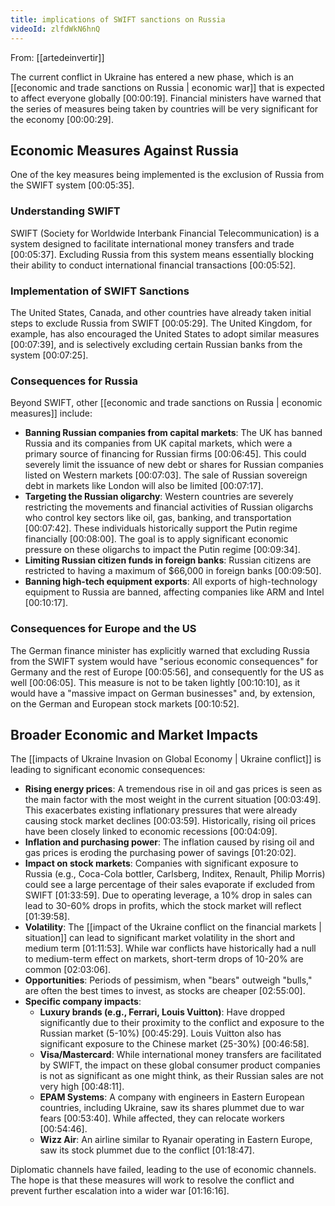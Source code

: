 ```yaml
---
title: implications of SWIFT sanctions on Russia
videoId: zlfdWkN6hnQ
---
```


From: [[artedeinvertir]] <br/> 

The current conflict in Ukraine has entered a new phase, which is an [[economic and trade sanctions on Russia | economic war]] that is expected to affect everyone globally <a class="yt-timestamp" data-t="00:00:19">[00:00:19]</a>. Financial ministers have warned that the series of measures being taken by countries will be very significant for the economy <a class="yt-timestamp" data-t="00:00:29">[00:00:29]</a>.

## Economic Measures Against Russia

One of the key measures being implemented is the exclusion of Russia from the SWIFT system <a class="yt-timestamp" data-t="00:05:35">[00:05:35]</a>.

### Understanding SWIFT

SWIFT (Society for Worldwide Interbank Financial Telecommunication) is a system designed to facilitate international money transfers and trade <a class="yt-timestamp" data-t="00:05:37">[00:05:37]</a>. Excluding Russia from this system means essentially blocking their ability to conduct international financial transactions <a class="yt-timestamp" data-t="00:05:52">[00:05:52]</a>.

### Implementation of SWIFT Sanctions

The United States, Canada, and other countries have already taken initial steps to exclude Russia from SWIFT <a class="yt-timestamp" data-t="00:05:29">[00:05:29]</a>. The United Kingdom, for example, has also encouraged the United States to adopt similar measures <a class="yt-timestamp" data-t="00:07:39">[00:07:39]</a>, and is selectively excluding certain Russian banks from the system <a class="yt-timestamp" data-t="00:07:25">[00:07:25]</a>.

### Consequences for Russia

Beyond SWIFT, other [[economic and trade sanctions on Russia | economic measures]] include:
*   **Banning Russian companies from capital markets**: The UK has banned Russia and its companies from UK capital markets, which were a primary source of financing for Russian firms <a class="yt-timestamp" data-t="00:06:45">[00:06:45]</a>. This could severely limit the issuance of new debt or shares for Russian companies listed on Western markets <a class="yt-timestamp" data-t="00:07:03">[00:07:03]</a>. The sale of Russian sovereign debt in markets like London will also be limited <a class="yt-timestamp" data-t="00:07:17">[00:07:17]</a>.
*   **Targeting the Russian oligarchy**: Western countries are severely restricting the movements and financial activities of Russian oligarchs who control key sectors like oil, gas, banking, and transportation <a class="yt-timestamp" data-t="00:07:42">[00:07:42]</a>. These individuals historically support the Putin regime financially <a class="yt-timestamp" data-t="00:08:00">[00:08:00]</a>. The goal is to apply significant economic pressure on these oligarchs to impact the Putin regime <a class="yt-timestamp" data-t="00:09:34">[00:09:34]</a>.
*   **Limiting Russian citizen funds in foreign banks**: Russian citizens are restricted to having a maximum of $66,000 in foreign banks <a class="yt-timestamp" data-t="00:09:50">[00:09:50]</a>.
*   **Banning high-tech equipment exports**: All exports of high-technology equipment to Russia are banned, affecting companies like ARM and Intel <a class="yt-timestamp" data-t="00:10:17">[00:10:17]</a>.

### Consequences for Europe and the US

The German finance minister has explicitly warned that excluding Russia from the SWIFT system would have "serious economic consequences" for Germany and the rest of Europe <a class="yt-timestamp" data-t="00:05:56">[00:05:56]</a>, and consequently for the US as well <a class="yt-timestamp" data-t="00:06:05">[00:06:05]</a>. This measure is not to be taken lightly <a class="yt-timestamp" data-t="00:10:10">[00:10:10]</a>, as it would have a "massive impact on German businesses" and, by extension, on the German and European stock markets <a class="yt-timestamp" data-t="00:10:52">[00:10:52]</a>.

## Broader Economic and Market Impacts

The [[impacts of Ukraine Invasion on Global Economy | Ukraine conflict]] is leading to significant economic consequences:
*   **Rising energy prices**: A tremendous rise in oil and gas prices is seen as the main factor with the most weight in the current situation <a class="yt-timestamp" data-t="00:03:49">[00:03:49]</a>. This exacerbates existing inflationary pressures that were already causing stock market declines <a class="yt-timestamp" data-t="00:03:59">[00:03:59]</a>. Historically, rising oil prices have been closely linked to economic recessions <a class="yt-timestamp" data-t="00:04:09">[00:04:09]</a>.
*   **Inflation and purchasing power**: The inflation caused by rising oil and gas prices is eroding the purchasing power of savings <a class="yt-timestamp" data-t="01:20:02">[01:20:02]</a>.
*   **Impact on stock markets**: Companies with significant exposure to Russia (e.g., Coca-Cola bottler, Carlsberg, Inditex, Renault, Philip Morris) could see a large percentage of their sales evaporate if excluded from SWIFT <a class="yt-timestamp" data-t="01:33:59">[01:33:59]</a>. Due to operating leverage, a 10% drop in sales can lead to 30-60% drops in profits, which the stock market will reflect <a class="yt-timestamp" data-t="01:39:58">[01:39:58]</a>.
*   **Volatility**: The [[impact of the Ukraine conflict on the financial markets | situation]] can lead to significant market volatility in the short and medium term <a class="yt-timestamp" data-t="01:11:53">[01:11:53]</a>. While war conflicts have historically had a null to medium-term effect on markets, short-term drops of 10-20% are common <a class="yt-timestamp" data-t="02:03:06">[02:03:06]</a>.
*   **Opportunities**: Periods of pessimism, when "bears" outweigh "bulls," are often the best times to invest, as stocks are cheaper <a class="yt-timestamp" data-t="02:55:00">[02:55:00]</a>.
*   **Specific company impacts**:
    *   **Luxury brands (e.g., Ferrari, Louis Vuitton)**: Have dropped significantly due to their proximity to the conflict and exposure to the Russian market (5-10%) <a class="yt-timestamp" data-t="00:45:29">[00:45:29]</a>. Louis Vuitton also has significant exposure to the Chinese market (25-30%) <a class="yt-timestamp" data-t="00:46:58">[00:46:58]</a>.
    *   **Visa/Mastercard**: While international money transfers are facilitated by SWIFT, the impact on these global consumer product companies is not as significant as one might think, as their Russian sales are not very high <a class="yt-timestamp" data-t="00:48:11">[00:48:11]</a>.
    *   **EPAM Systems**: A company with engineers in Eastern European countries, including Ukraine, saw its shares plummet due to war fears <a class="yt-timestamp" data-t="00:53:40">[00:53:40]</a>. While affected, they can relocate workers <a class="yt-timestamp" data-t="00:54:46">[00:54:46]</a>.
    *   **Wizz Air**: An airline similar to Ryanair operating in Eastern Europe, saw its stock plummet due to the conflict <a class="yt-timestamp" data-t="01:18:47">[01:18:47]</a>.

Diplomatic channels have failed, leading to the use of economic channels. The hope is that these measures will work to resolve the conflict and prevent further escalation into a wider war <a class="yt-timestamp" data-t="01:16:16">[01:16:16]</a>.